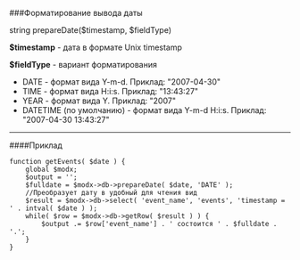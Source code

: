 ###Форматирование вывода даты

string prepareDate($timestamp, $fieldType)

**$timestamp** - дата в формате Unix timestamp

**$fieldType** - вариант форматирования

+ DATE - формат вида Y-m-d. Приклад: "2007-04-30"
+ TIME - формат вида H:i:s. Приклад: "13:43:27"
+ YEAR - формат вида Y. Приклад: "2007"
+ DATETIME (по умолчанию) - формат вида Y-m-d H:i:s. Приклад: "2007-04-30 13:43:27"

***

####Приклад

	function getEvents( $date ) {  
		global $modx;  
		$output = '';  
		$fulldate = $modx->db->prepareDate( $date, 'DATE' );		
		//Преобразует дату в удобный для чтения вид   
		$result = $modx->db->select( 'event_name', 'events', 'timestamp = ' . intval( $date ) );  
		while( $row = $modx->db->getRow( $result ) ) {  
			$output .= $row['event_name'] . ' состоится ' . $fulldate . '.';  
		}  
	}